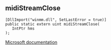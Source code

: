 ## midiStreamClose

```
[DllImport("winmm.dll", SetLastError = true)]
public static extern uint midiStreamClose(
   IntPtr hms
);
```

[Microsoft documentation](link_to_documentation)
